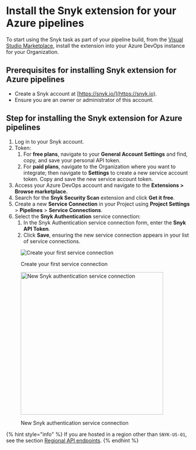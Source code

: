 # Install the Snyk extension for your Azure pipelines

To start using the Snyk task as part of your pipeline build, from the [Visual Studio Marketplace](https://marketplace.visualstudio.com/items?itemName=Snyk.snyk-security-scan), install the extension into your Azure DevOps instance for your Organization.

## **Prerequisites for installing Snyk extension for Azure pipelines**

* Create a Snyk account at [https://snyk.io/](https://snyk.io).
* Ensure you are an owner or administrator of this account.

## **Step for installing the Snyk extension for Azure pipelines**

1. Log in to your Snyk account.
2. Token:
   1. For **free plans**, navigate to your **General Account Settings** and find, copy, and save your personal API token.
   2. For **paid plans**, navigate to the Organization where you want to integrate; then navigate to **Settings** to create a new service account token. Copy and save the new service account token.
3. Access your Azure DevOps account and navigate to the **Extensions  > Browse marketplace.**
4. Search for the **Snyk Security Scan** extension and click **Get it free**.
5. Create a new **Service Connection** in your Project using **Project Settings** > **Pipelines** > **Service Connections**.
6. Select the **Snyk Authentication** service connection:
   1. In the Snyk Authentication service connection form, enter the **Snyk API Token**.
   2. Click **Save**, ensuring the new service connection appears in your list of service connections.

<figure><img src="../../../.gitbook/assets/ap_-_search.jpg" alt="Create your first service connection"><figcaption><p>Create your first service connection</p></figcaption></figure>

<figure><img src="../../../.gitbook/assets/Azure-authentication-connection-setup.png" alt="New Snyk authentication service connection" width="389"><figcaption><p>New Snyk authentication service connection</p></figcaption></figure>



{% hint style="info" %}
If you are hosted in a region other than `SNYK-US-01`, see the section [Regional API endpoints](regional-api-endpoints.md).
{% endhint %}
